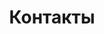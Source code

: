 ---
pageKey: contact
title: Контакты
description: >-
    Оставьте свой номер и мы вам перезвоним
header:
  images:
    - alt: app mobile
      image: /img/contactBkg.png
storage:
    - country: Україна
      city: (Київ)
      flag: /img/ukraine.png
      postIndex: '03141'
      address: >- 
        <p>ул. Линейная 17 </p>
        <p>БЦ “FIM”</p>
      phone: +38 (068) 5555 999
      image: /img/storeContact.png
      images: 
        - image: /img/storeContact.png
        - image: /img/Rectangle 121.png  
        - image: /img/Rectangle 121.png  
        - image: /img/Rectangle 121.png  
        - image: /img/Rectangle 121.png  
    - country: Польща 
      city: (Warsaw)
      flag: /img/poland.png
      postIndex: '00-613'
      address: >- 
        <p>ul. Chałubińskiego 8</p>
        <p>Oxford Tower, 29 pietro</p>
      image: /img/store1.png   
      images: 
        - image: /img/store1.png   
    - country: Китай 
      city: (Shanghai)
      flag: /img/001-china 3.png
      postIndex: '528248'
      address: >-
        <p>Warehouse No. 67-70, C4 Building,</p> 
        <p>Dumhao Logistics Storage Base, </p>
        <p>Huangpu Construction Road, Dali Town, </p>
        <p>Nanhai District, Foshan City. </p>
      phone: +86 188 2991 5259 
      image: /img/storeqqqq.png       
      images: 
        - image: /img/storeqqqq.png       
    - country: Гонконг
      flag: /img/002-united-states (1).png       
      postIndex: '999077'
      address: 
        <p>RM Q, Floor 10, Houston Industrial Building,</p> 
        <p>32-40 Wang Lung street, </p>
        <p>Tsuen Wan NT</p>
      phone: +852 94670135
      image: /img/Rectangle 121.png  
      images: 
        - image: /img/Rectangle 121.png  
    - country: США (Washington)
      flag: /img/002-united-states (3).png
      postIndex: '999077'
      address: 
        <p>RM Q, Floor 10, Houston Industrial Building,</p> 
        <p>32-40 Wang Lung street, </p>
        <p>Tsuen Wan NT</p>
      phone: +852 94670135
      image: /img/Rectangle 121.png  
      images: 
        - image: /img/Rectangle 121.png  
    - country: Польща (Chelm)
      flag: /img/poland.png
---